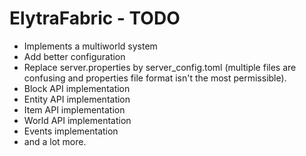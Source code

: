 # ElytraFabric - TODO

- Implements a multiworld system
- Add better configuration
- Replace server.properties by server_config.toml (multiple files are confusing and properties file format isn't the most permissible).
- Block API implementation
- Entity API implementation
- Item API implementation
- World API implementation
- Events implementation
- and a lot more.